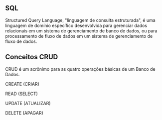 SQL
-
Structured Query Language, "linguagem de consulta estruturada", é uma linguagem de domínio específico desenvolvida para gerenciar dados relacionais em um sistema de gerenciamento de banco de dados, ou
para processamento de fluxo de dados em um sistema de gerenciamento de fluxo de dados.

Conceitos CRUD 
-
CRUD é um acrônimo para as quatro operações básicas de um Banco de Dados.

CREATE (CRIAR)

READ (SELECT)

UPDATE (ATUALIZAR)

DELETE (APAGAR)
